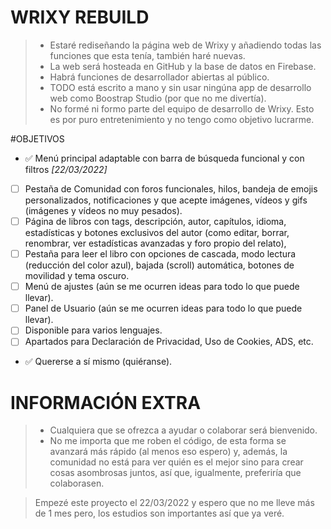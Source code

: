 # WRIXY REBUILD

> - Estaré rediseñando la página web de Wrixy y añadiendo todas las funciones que esta tenía, también haré nuevas.
> - La web será hosteada en GitHub y la base de datos en Firebase.
> - Habrá funciones de desarrollador abiertas al público.
> - TODO está escrito a mano y sin usar ningúna app de desarrollo web como Boostrap Studio (por que no me divertía).
> - No formé ni formo parte del equipo de desarrollo de Wrixy. Esto es por puro entretenimiento y no tengo como objetivo lucrarme.

#OBJETIVOS

- ✅ Menú principal adaptable con barra de búsqueda funcional y con filtros *[22/03/2022]*
- [ ] Pestaña de Comunidad con foros funcionales, hilos, bandeja de emojis personalizados, notificaciones y que acepte imágenes, vídeos y gifs (imágenes y vídeos no muy pesados).
- [ ] Página de libros con tags, descripción, autor, capítulos, idioma, estadísticas y botones exclusivos del autor (como editar, borrar, renombrar, ver estadísticas avanzadas y foro propio del relato),
- [ ] Pestaña para leer el libro con opciones de cascada, modo lectura (reducción del color azul), bajada (scroll) automática, botones de movilidad y tema oscuro.
- [ ] Menú de ajustes (aún se me ocurren ideas para todo lo que puede llevar).
- [ ] Panel de Usuario (aún se me ocurren ideas para todo lo que puede llevar).
- [ ] Disponible para varios lenguajes.
- [ ] Apartados para Declaración de Privacidad, Uso de Cookies, ADS, etc.
- ✅ Quererse a sí mismo (quiéranse).

# INFORMACIÓN EXTRA

> - Cualquiera que se ofrezca a ayudar o colaborar será bienvenido.
> - No me importa que me roben el código, de esta forma se avanzará más rápido (al menos eso espero) y, además, la comunidad no está para ver quién es el mejor sino para crear cosas asombrosas juntos, así que, igualmente, preferiría que colaborasen.

> Empezé este proyecto el 22/03/2022 y espero que no me lleve más de 1 mes pero, los estudios son importantes así que ya veré.
